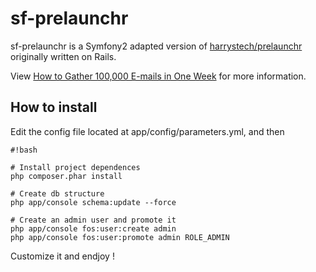 sf-prelaunchr
========================

sf-prelaunchr is a Symfony2 adapted version of [harrystech/prelaunchr](https://github.com/harrystech/prelaunchr) originally written on Rails.

View [How to Gather 100,000 E-mails in One Week](http://inbound.org/articles/view/how-to-gather-100-000-e-mails-in-one-week-includes-successful-templates-code-everything-you-need) for more information.


How to install
--------------

Edit the config file located at app/config/parameters.yml, and then

```
#!bash

# Install project dependences
php composer.phar install

# Create db structure
php app/console schema:update --force

# Create an admin user and promote it
php app/console fos:user:create admin
php app/console fos:user:promote admin ROLE_ADMIN

```

Customize it and endjoy !